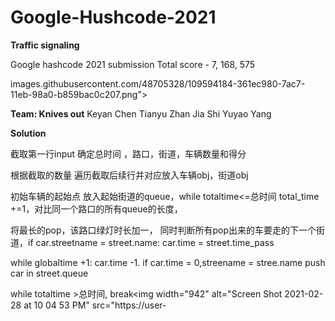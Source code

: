 # Google-Hushcode-2021

**Traffic signaling**

Google hashcode 2021 submission Total score - 7, 168, 575

images.githubusercontent.com/48705328/109594184-361ec980-7ac7-11eb-98a0-b859bac0c207.png">

**Team: Knives out**
Keyan Chen
Tianyu Zhan
Jia Shi
Yuyao Yang

**Solution**

截取第一行input 确定总时间 ，路口，街道，车辆数量和得分

根据截取的数量 遍历截取后续行并对应放入车辆obj，街道obj

初始车辆的起始点 放入起始街道的queue，while totaltime<=总时间 total_time +=1，对比同一个路口的所有queue的长度，

将最长的pop，该路口绿灯时长加一， 同时判断所有pop出来的车要走的下一个街道，if car.streetname = street.name: car.time = street.time_pass

while globaltime +1: car.time -1. if car.time = 0,streename = stree.name push car in street.queue

while totaltime >总时间, break<img width="942" alt="Screen Shot 2021-02-28 at 10 04 53 PM" src="https://user-
